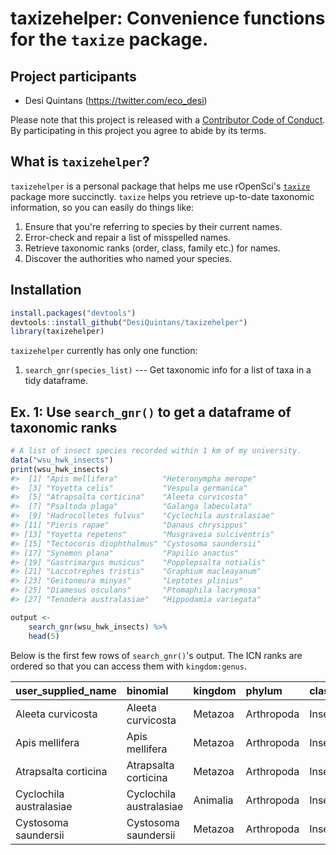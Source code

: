 <!-- README.md is generated from README.Rmd. Please edit that file -->
taxizehelper: Convenience functions for the `taxize` package.
=============================================================

Project participants
--------------------

-   Desi Quintans (<https://twitter.com/eco_desi>)

Please note that this project is released with a [Contributor Code of Conduct](CONDUCT.md). By participating in this project you agree to abide by its terms.

What is `taxizehelper`?
-----------------------

`taxizehelper` is a personal package that helps me use rOpenSci's [`taxize`](https://ropensci.org/tutorials/taxize_tutorial/) package more succinctly. `taxize` helps you retrieve up-to-date taxonomic information, so you can easily do things like:

1.  Ensure that you're referring to species by their current names.
2.  Error-check and repair a list of misspelled names.
3.  Retrieve taxonomic ranks (order, class, family etc.) for names.
4.  Discover the authorities who named your species.

Installation
------------

``` r
install.packages("devtools")
devtools::install_github("DesiQuintans/taxizehelper")
library(taxizehelper)
```

`taxizehelper` currently has only one function:

1.  `search_gnr(species_list)` --- Get taxonomic info for a list of taxa in a tidy dataframe.

Ex. 1: Use `search_gnr()` to get a dataframe of taxonomic ranks
---------------------------------------------------------------

``` r
# A list of insect species recorded within 1 km of my university.
data("wsu_hwk_insects")
print(wsu_hwk_insects)
#>  [1] "Apis mellifera"          "Heteronympha merope"    
#>  [3] "Yoyetta celis"           "Vespula germanica"      
#>  [5] "Atrapsalta corticina"    "Aleeta curvicosta"      
#>  [7] "Psaltoda plaga"          "Galanga labeculata"     
#>  [9] "Hadrocolletes fulvus"    "Cyclochila australasiae"
#> [11] "Pieris rapae"            "Danaus chrysippus"      
#> [13] "Yoyetta repetens"        "Musgraveia sulciventris"
#> [15] "Tectocoris diophthalmus" "Cystosoma saundersii"   
#> [17] "Synemon plana"           "Papilio anactus"        
#> [19] "Gastrimargus musicus"    "Popplepsalta notialis"  
#> [21] "Laccotrephes tristis"    "Graphium macleayanum"   
#> [23] "Geitoneura minyas"       "Leptotes plinius"       
#> [25] "Diamesus osculans"       "Ptomaphila lacrymosa"   
#> [27] "Tenodera australasiae"   "Hippodamia variegata"

output <- 
    search_gnr(wsu_hwk_insects) %>% 
    head(5)
```

Below is the first few rows of `search_gnr()`'s output. The ICN ranks are ordered so that you can access them with `kingdom:genus`.

| user\_supplied\_name    | binomial                | kingdom  | phylum     | class   | order       | family    | genus      | superkingdom | superclass | subclass  | infraclass | cohort       | suborder        | infraorder   | superfamily | subfamily    | tribe        | subtribe | subgenus | path                                                                                                                                                                                                                                                                                                          | ranks                                                                                                                                                         |
|:------------------------|:------------------------|:---------|:-----------|:--------|:------------|:----------|:-----------|:-------------|:-----------|:----------|:-----------|:-------------|:----------------|:-------------|:------------|:-------------|:-------------|:---------|:---------|:--------------------------------------------------------------------------------------------------------------------------------------------------------------------------------------------------------------------------------------------------------------------------------------------------------------|:--------------------------------------------------------------------------------------------------------------------------------------------------------------|
| Aleeta curvicosta       | Aleeta curvicosta       | Metazoa  | Arthropoda | Insecta | Hemiptera   | Cicadidae | Aleeta     | Eukaryota    | Hexapoda   | Pterygota | Neoptera   | Paraneoptera | Auchenorrhyncha | Cicadomorpha | Cicadoidea  | Cicadettinae | Taphurini    |          |          | |Eukaryota|Opisthokonta|Metazoa|Eumetazoa|Bilateria|Protostomia|Ecdysozoa|Panarthropoda|Arthropoda|Mandibulata|Pancrustacea|Hexapoda|Insecta|Dicondylia|Pterygota|Neoptera|Paraneoptera|Hemiptera|Auchenorrhyncha|Cicadomorpha|Cicadoidea|Cicadidae|Cicadettinae|Taphurini|Aleeta|Aleeta curvicosta|          | |superkingdom||kingdom||||||phylum|||superclass|class||subclass|infraclass|cohort|order|suborder|infraorder|superfamily|family|subfamily|tribe|genus|species| |
| Apis mellifera          | Apis mellifera          | Metazoa  | Arthropoda | Insecta | Hymenoptera | Apidae    | Apis       | Eukaryota    | Hexapoda   | Pterygota | Neoptera   | Holometabola | Apocrita        | Aculeata     | Apoidea     | Apinae       | Apini        |          |          | |Eukaryota|Opisthokonta|Metazoa|Eumetazoa|Bilateria|Protostomia|Ecdysozoa|Panarthropoda|Arthropoda|Mandibulata|Pancrustacea|Hexapoda|Insecta|Dicondylia|Pterygota|Neoptera|Holometabola|Hymenoptera|Apocrita|Aculeata|Apoidea|Apidae|Apinae|Apini|Apis|Apis mellifera|                                        | |superkingdom||kingdom||||||phylum|||superclass|class||subclass|infraclass|cohort|order|suborder|infraorder|superfamily|family|subfamily|tribe|genus|species| |
| Atrapsalta corticina    | Atrapsalta corticina    | Metazoa  | Arthropoda | Insecta | Hemiptera   | Cicadidae | Atrapsalta | Eukaryota    | Hexapoda   | Pterygota | Neoptera   | Paraneoptera | Auchenorrhyncha | Cicadomorpha | Cicadoidea  | Cicadettinae | Cicadettini  |          |          | |Eukaryota|Opisthokonta|Metazoa|Eumetazoa|Bilateria|Protostomia|Ecdysozoa|Panarthropoda|Arthropoda|Mandibulata|Pancrustacea|Hexapoda|Insecta|Dicondylia|Pterygota|Neoptera|Paraneoptera|Hemiptera|Auchenorrhyncha|Cicadomorpha|Cicadoidea|Cicadidae|Cicadettinae|Cicadettini|Atrapsalta|Atrapsalta corticina| | |superkingdom||kingdom||||||phylum|||superclass|class||subclass|infraclass|cohort|order|suborder|infraorder|superfamily|family|subfamily|tribe|genus|species| |
| Cyclochila australasiae | Cyclochila australasiae | Animalia | Arthropoda | Insecta | Hemiptera   | Cicadidae | Cyclochila |              |            |           |            |              |                 |              | Cicadoidea  |              |              |          |          | |Animalia|Arthropoda|Insecta|Hemiptera|Cicadoidea|Cicadidae|Cyclochila|Cyclochila australasiae|                                                                                                                                                                                                               | |kingdom|phylum|class|order|superfamily|family|genus|species|                                                                                                 |
| Cystosoma saundersii    | Cystosoma saundersii    | Metazoa  | Arthropoda | Insecta | Hemiptera   | Cicadidae | Cystosoma  | Eukaryota    | Hexapoda   | Pterygota | Neoptera   | Paraneoptera | Auchenorrhyncha | Cicadomorpha | Cicadoidea  | Tibicininae  | Hemidictyini |          |          | |Eukaryota|Opisthokonta|Metazoa|Eumetazoa|Bilateria|Protostomia|Ecdysozoa|Panarthropoda|Arthropoda|Mandibulata|Pancrustacea|Hexapoda|Insecta|Dicondylia|Pterygota|Neoptera|Paraneoptera|Hemiptera|Auchenorrhyncha|Cicadomorpha|Cicadoidea|Cicadidae|Tibicininae|Hemidictyini|Cystosoma|Cystosoma saundersii|  | |superkingdom||kingdom||||||phylum|||superclass|class||subclass|infraclass|cohort|order|suborder|infraorder|superfamily|family|subfamily|tribe|genus|species| |
